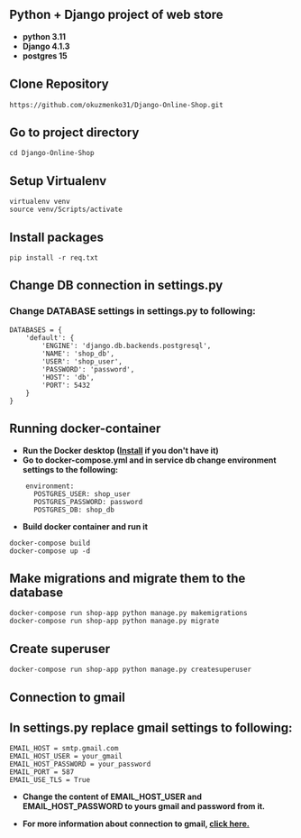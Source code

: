 ## Python + Django project of web store

- **python 3.11**
- **Django 4.1.3**
- **postgres 15**

## Clone Repository

```
https://github.com/okuzmenko31/Django-Online-Shop.git
```

## Go to project directory

```
cd Django-Online-Shop
```

## Setup Virtualenv

````
virtualenv venv
source venv/Scripts/activate
````

## Install packages

```
pip install -r req.txt
```

## Change DB connection in settings.py

### Change DATABASE settings in settings.py to following:

```
DATABASES = {
    'default': {
        'ENGINE': 'django.db.backends.postgresql',
        'NAME': 'shop_db',
        'USER': 'shop_user',
        'PASSWORD': 'password',
        'HOST': 'db',
        'PORT': 5432
    }
}
```

## Running docker-container

- **Run the Docker desktop ([Install](https://docs.docker.com/get-docker/) if you don't have it)**
- **Go to docker-compose.yml and in service db
  change environment settings to the following:**

```
    environment:
      POSTGRES_USER: shop_user
      POSTGRES_PASSWORD: password
      POSTGRES_DB: shop_db
```

- **Build docker container and run it**

```
docker-compose build
docker-compose up -d
```

## Make migrations and migrate them to the database

```
docker-compose run shop-app python manage.py makemigrations
docker-compose run shop-app python manage.py migrate
```

## Create superuser

```
docker-compose run shop-app python manage.py createsuperuser
```

## Connection to gmail

## In settings.py replace gmail settings to following:

```
EMAIL_HOST = smtp.gmail.com
EMAIL_HOST_USER = your_gmail
EMAIL_HOST_PASSWORD = your_password
EMAIL_PORT = 587
EMAIL_USE_TLS = True
```

- **Change the content of EMAIL_HOST_USER and EMAIL_HOST_PASSWORD
  to yours gmail and password from it.**


- **For more information about connection to gmail, [click here.](https://support.google.com/mail/answer/7126229?hl=en)** 
